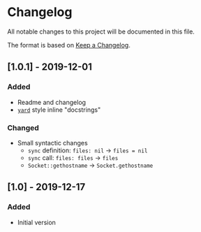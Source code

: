 # Changelog
All notable changes to this project will be documented in this file.

The format is based on [Keep a Changelog](https://keepachangelog.com/en/1.0.0/).

## [1.0.1] - 2019-12-01
### Added
- Readme and changelog
- [`yard`][yard] style inline "docstrings"

### Changed
- Small syntactic changes
    - `sync` definition: `files: nil` -> `files = nil`
    - `sync` call: `files: files` -> `files`
    - `Socket::gethostname` -> `Socket.gethostname`

## [1.0] - 2019-12-17
### Added
- Initial version

[yard]: https://rubydoc.info/gems/yard/file/docs/GettingStarted.md
